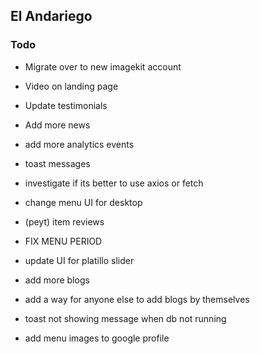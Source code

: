 ## El Andariego

### Todo

- Migrate over to new imagekit account
- Video on landing page
- Update testimonials
- Add more news
- add more analytics events
- toast messages
- investigate if its better to use axios or fetch
- change menu UI for desktop

- (peyt) item reviews
- FIX MENU PERIOD
- update UI for platillo slider
- add more blogs
- add a way for anyone else to add blogs by themselves
- toast not showing message when db not running

- add menu images to google profile
